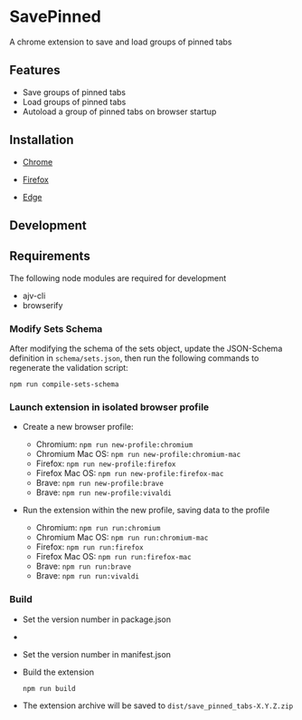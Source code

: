 # SavePinned

A chrome extension to save and load groups of pinned tabs

## Features

- Save groups of pinned tabs
- Load groups of pinned tabs
- Autoload a group of pinned tabs on browser startup

## Installation

- [Chrome](https://chrome.google.com/webstore/detail/save-pinned-tabs/anmidgajdonkgmmilbccfefkfieajakd)

- [Firefox](https://addons.mozilla.org/en-US/firefox/addon/save-pinned-tabs/)

- [Edge](https://microsoftedge.microsoft.com/addons/detail/ahejjkehekfnjbpaaochgfbmbajocdkn)

## Development

## Requirements

The following node modules are required for development

- ajv-cli
- browserify

### Modify Sets Schema

After modifying the schema of the sets object, update the JSON-Schema definition in `schema/sets.json`, then run the following commands to regenerate the validation script:

`npm run compile-sets-schema`

### Launch extension in isolated browser profile

- Create a new browser profile:

  - Chromium: `npm run new-profile:chromium`
  - Chromium Mac OS: `npm run new-profile:chromium-mac`
  - Firefox: `npm run new-profile:firefox`
  - Firefox Mac OS: `npm run new-profile:firefox-mac`
  - Brave: `npm run new-profile:brave`
  - Brave: `npm run new-profile:vivaldi`

- Run the extension within the new profile, saving data to the profile

  - Chromium: `npm run run:chromium`
  - Chromium Mac OS: `npm run run:chromium-mac`
  - Firefox: `npm run run:firefox`
  - Firefox Mac OS: `npm run run:firefox-mac`
  - Brave: `npm run run:brave`
  - Brave: `npm run run:vivaldi`

### Build

- Set the version number in package.json
-
- Set the version number in manifest.json

- Build the extension

  `npm run build`

- The extension archive will be saved to `dist/save_pinned_tabs-X.Y.Z.zip`
